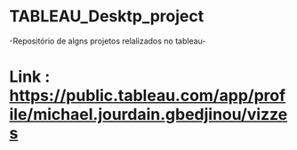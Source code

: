 # TABLEAU_Desktp_project
-Repositório de algns projetos relalizados no tableau-
# Link : https://public.tableau.com/app/profile/michael.jourdain.gbedjinou/vizzes
